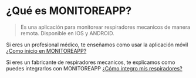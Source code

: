 # ¿Qué es MONITOREAPP?

> Es una aplicación para monitorear respiradores mecanicos de manera remota. Disponible en IOS y ANDROID. 

Si eres un profesional médico, te enseñamos como usar la aplicación móvil 
[¿Como inicio en MONITOREAPP?](/profesional_salud/login.md)

Si eres un fabricante de respiradores mecanicos, te explicamos como puedes integrarlos con MONITOREAPP
[¿Cómo integro mis respiradores?](/fabricante/panel.md)



